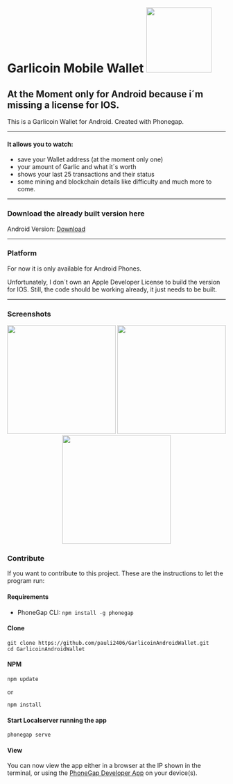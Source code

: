 # Garlicoin Mobile Wallet  <img src="https://i.imgur.com/JGptWWP.png" width="150"/>


## At the Moment only for Android because i´m missing a license for IOS. 

This is a Garlicoin Wallet for Android. Created with Phonegap.

---
#### It allows you to watch:

- save your Wallet address (at the moment only one)
- your amount of Garlic and what it´s worth
- shows your last 25 transactions and their status
- some mining and blockchain details like difficulty 
and much more to come.

---

### Download the already built version here
Android Version:
[Download](https://github.com/pauli2406/Garlicoin-Mobile-Wallet/releases/tag/1.0.0)

---
### Platform

For now it is only available for Android Phones. 

Unfortunately, I don´t own an Apple Developer License to build the version for IOS.
Still, the code should be working already, it just needs to be built.

----

### Screenshots
<p align="center">
  <img src="hhttps://i.imgur.com/IKRCvpG.jpg" width="250"/>
  <img src="https://i.imgur.com/MYV7VsI.jpg" width="250"/>
  <img src="https://i.imgur.com/ILW1idH.jpg" width="250"/>
</p>

### Contribute
If you want to contribute to this project. These are the instructions to let the program run:

#### Requirements

- PhoneGap CLI: `npm install -g phonegap`

#### Clone
```
git clone https://github.com/pauli2406/GarlicoinAndroidWallet.git
cd GarlicoinAndroidWallet
```

#### NPM
```
npm update 
```
or 
```
npm install
```

#### Start Localserver running the app
```
phonegap serve
```

#### View

You can now view the app either in a browser at the IP shown in the terminal, or using the [PhoneGap Developer App](http://app.phonegap.com/) on your device(s).
